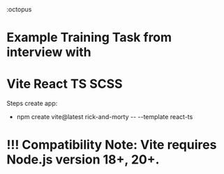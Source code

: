 :octopus
# Example Training Task from interview with 
  # Vite React TS SCSS
  Steps create app:
  - npm create vite@latest rick-and-morty -- --template react-ts
  

# !!! Compatibility Note: Vite requires Node.js version 18+, 20+. 